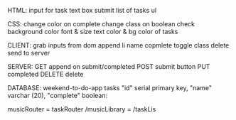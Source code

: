 HTML:
input for task
    text box
    submit
list of tasks
    ul


CSS:
change color on complete
    change class on boolean check
background color
font & size
text color & bg color of tasks

CLIENT:
grab inputs from dom
append
    li
        name
        copmlete
            toggle class
        delete
send to server



SERVER:
GET append on submit/completed
POST submit button
PUT completed
DELETE delete

DATABASE:
weekend-to-do-app
tasks
"id" serial primary key,
"name" varchar (20),
"complete" boolean:

musicRouter = taskRouter
/musicLibrary = /taskLis